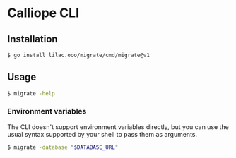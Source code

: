 # Calliope CLI

## Installation

```bash
$ go install lilac.ooo/migrate/cmd/migrate@v1
```

## Usage

```bash
$ migrate -help
```

### Environment variables

The CLI doesn't support environment variables directly, but you can use the usual syntax supported by your shell to pass them as arguments.

```bash
$ migrate -database "$DATABASE_URL"
```

